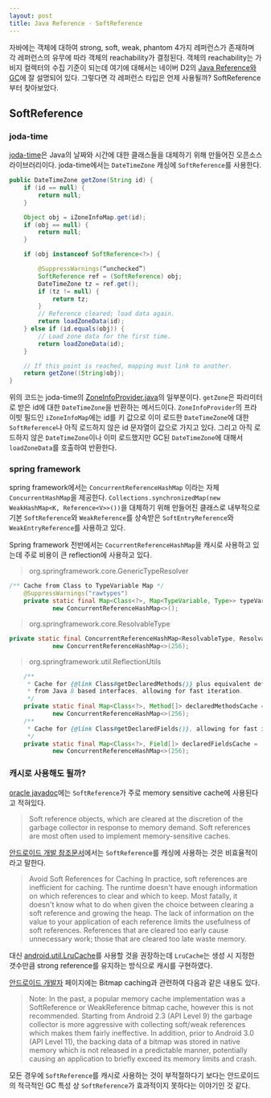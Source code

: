 ```yaml
---
layout: post
title: Java Reference - SoftReference
---
```


자바에는 객체에 대하여 strong, soft, weak, phantom 4가지 레퍼런스가 존재하며 각 레퍼런스의 유무에 따라 객체의 reachability가 결정된다. 객체의 reachability는 가비지 컬렉터의 수집 기준이 되는데 여기에 대해서는 네이버 D2의 [Java Reference와 GC](http://d2.naver.com/helloworld/329631)에 잘 설명되어 있다. 그렇다면 각 레퍼런스 타입은 언제 사용될까? SoftReference부터 찾아보았다.

## SoftReference

### joda-time
[joda-time](https://github.com/JodaOrg/joda-time)은 Java의 날짜와 시간에 대한 클래스들을 대체하기 위해 만들어진 오픈소스 라이브러리이다. joda-time에서는 `DateTimeZone` 캐싱에 `SoftReference`를 사용한다.

```java
public DateTimeZone getZone(String id) {
    if (id == null) {
        return null;
    }

    Object obj = iZoneInfoMap.get(id);
    if (obj == null) {
        return null;
    }

    if (obj instanceof SoftReference<?>) {

        @SuppressWarnings(“unchecked”)
        SoftReference ref = (SoftReference) obj;
        DateTimeZone tz = ref.get();
        if (tz != null) {
            return tz;
        }
        // Reference cleared; load data again.
        return loadZoneData(id);
    } else if (id.equals(obj)) {
        // Load zone data for the first time.
        return loadZoneData(id);
    }

    // If this point is reached, mapping must link to another.
    return getZone((String)obj);
}
```

위의 코드는 joda-time의 [ZoneInfoProvider.java](https://github.com/JodaOrg/joda-time/blob/master/src/main/java/org/joda/time/tz/ZoneInfoProvider.java)의 일부분이다. `getZone`은 파라미터로 받은 id에 대한 `DateTimeZone`을 반환하는 메서드이다. `ZoneInfoProvider`의 프라이빗 필드인 `iZoneInfoMap`에는 id를 키 값으로 이미 로드한 `DateTimeZone`에 대한 `SoftReference`나 아직 로드하지 않은 id 문자열이 값으로 가지고 있다. 그리고 아직 로드하지 않은 `DateTimeZone`이나 이미 로드했지만 GC된 `DateTimeZone`에 대해서 `loadZoneData`를 호출하여 반환한다.

### spring framework
spring framework에서는 `ConcurrentReferenceHashMap` 이라는 자체 `ConcurrentHashMap`을 제공한다. `Collections.synchronizedMap(new WeakHashMap<K, Reference<V>>())`을 대체하기 위해 만들어진 클래스로 내부적으로 기본 `SoftReference`와 `WeakReference`를 상속받은 `SoftEntryReference`와 `WeakEntryReference`를 사용하고 있다.

Spring framework 전반에서는 `CocurrentReferenceHashMap`을 캐시로 사용하고 있는데 주로 비용이 큰 reflection에 사용하고 있다.

> org.springframework.core.GenericTypeResolver

```java
/** Cache from Class to TypeVariable Map */
	@SuppressWarnings("rawtypes")
	private static final Map<Class<?>, Map<TypeVariable, Type>> typeVariableCache =
			new ConcurrentReferenceHashMap<>();
```

> org.springframework.core.ResolvableType

```java
private static final ConcurrentReferenceHashMap<ResolvableType, ResolvableType> cache =
			new ConcurrentReferenceHashMap<>(256);
```

> org.springframework.util.ReflectionUtils

```java
	/**
	 * Cache for {@link Class#getDeclaredMethods()} plus equivalent default methods
	 * from Java 8 based interfaces, allowing for fast iteration.
	 */
	private static final Map<Class<?>, Method[]> declaredMethodsCache =
			new ConcurrentReferenceHashMap<>(256);
	/**
	 * Cache for {@link Class#getDeclaredFields()}, allowing for fast iteration.
	 */
	private static final Map<Class<?>, Field[]> declaredFieldsCache =
			new ConcurrentReferenceHashMap<>(256);
```

### 캐시로 사용해도 될까?
[oracle javadoc](https://docs.oracle.com/javase/8/docs/api/java/lang/ref/SoftReference.html)에는 `SoftReference`가 주로 memory sensitive cache에 사용된다고 적혀있다.

> Soft reference objects, which are cleared at the discretion of the garbage collector in response to memory demand. Soft references are most often used to implement memory-sensitive caches.

[안드로이드 개발 참조문서](https://developer.android.com/reference/java/lang/ref/SoftReference.html)에서는 `SoftReference`를 캐싱에 사용하는 것은 비효율적이라고 말한다.

> Avoid Soft References for Caching
In practice, soft references are inefficient for caching. The runtime doesn't have enough information on which references to clear and which to keep. Most fatally, it doesn't know what to do when given the choice between clearing a soft reference and growing the heap.
The lack of information on the value to your application of each reference limits the usefulness of soft references. References that are cleared too early cause unnecessary work; those that are cleared too late waste memory.

대신 [android.util.LruCache](https://developer.android.com/reference/android/util/LruCache.html)를 사용할 것을 권장하는데 `LruCache`는 생성 시 지정한 갯수만큼 strong reference를 유지하는 방식으로 캐시를 구현하였다.

 [안드로이드 개발자](http://developer.android.com/training/displaying-bitmaps/cache-bitmap.html#memory-cache) 페이지에는 Bitmap caching과 관련하여 다음과 같은 내용도 있다.

> Note: In the past, a popular memory cache implementation was a SoftReference or WeakReference bitmap cache, however this is not recommended. Starting from Android 2.3 (API Level 9) the garbage collector is more aggressive with collecting soft/weak references which makes them fairly ineffective. In addition, prior to Android 3.0 (API Level 11), the backing data of a bitmap was stored in native memory which is not released in a predictable manner, potentially causing an application to briefly exceed its memory limits and crash.

모든 경우에 `SoftReference`를 캐시로 사용하는 것이 부적절하다기 보다는 안드로이드의 적극적인 GC 특성 상 `SoftReference`가 효과적이지 못하다는 이야기인 것 같다.
